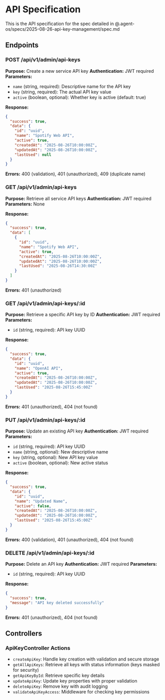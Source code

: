 # API Specification

This is the API specification for the spec detailed in @.agent-os/specs/2025-08-26-api-key-management/spec.md

## Endpoints

### POST /api/v1/admin/api-keys

**Purpose:** Create a new service API key
**Authentication:** JWT required
**Parameters:**
- `name` (string, required): Descriptive name for the API key
- `key` (string, required): The actual API key value
- `active` (boolean, optional): Whether key is active (default: true)

**Response:**
```json
{
  "success": true,
  "data": {
    "id": "uuid",
    "name": "Spotify Web API",
    "active": true,
    "createdAt": "2025-08-26T10:00:00Z",
    "updatedAt": "2025-08-26T10:00:00Z",
    "lastUsed": null
  }
}
```

**Errors:** 400 (validation), 401 (unauthorized), 409 (duplicate name)

### GET /api/v1/admin/api-keys

**Purpose:** Retrieve all service API keys
**Authentication:** JWT required
**Parameters:** None

**Response:**
```json
{
  "success": true,
  "data": [
    {
      "id": "uuid",
      "name": "Spotify Web API",
      "active": true,
      "createdAt": "2025-08-26T10:00:00Z",
      "updatedAt": "2025-08-26T10:00:00Z",
      "lastUsed": "2025-08-26T14:30:00Z"
    }
  ]
}
```

**Errors:** 401 (unauthorized)

### GET /api/v1/admin/api-keys/:id

**Purpose:** Retrieve a specific API key by ID
**Authentication:** JWT required
**Parameters:**
- `id` (string, required): API key UUID

**Response:**
```json
{
  "success": true,
  "data": {
    "id": "uuid",
    "name": "OpenAI API",
    "active": true,
    "createdAt": "2025-08-26T10:00:00Z",
    "updatedAt": "2025-08-26T10:00:00Z",
    "lastUsed": "2025-08-26T15:45:00Z"
  }
}
```

**Errors:** 401 (unauthorized), 404 (not found)

### PUT /api/v1/admin/api-keys/:id

**Purpose:** Update an existing API key
**Authentication:** JWT required
**Parameters:**
- `id` (string, required): API key UUID
- `name` (string, optional): New descriptive name
- `key` (string, optional): New API key value
- `active` (boolean, optional): New active status

**Response:**
```json
{
  "success": true,
  "data": {
    "id": "uuid",
    "name": "Updated Name",
    "active": false,
    "createdAt": "2025-08-26T10:00:00Z",
    "updatedAt": "2025-08-26T16:00:00Z",
    "lastUsed": "2025-08-26T15:45:00Z"
  }
}
```

**Errors:** 400 (validation), 401 (unauthorized), 404 (not found)

### DELETE /api/v1/admin/api-keys/:id

**Purpose:** Delete an API key
**Authentication:** JWT required
**Parameters:**
- `id` (string, required): API key UUID

**Response:**
```json
{
  "success": true,
  "message": "API key deleted successfully"
}
```

**Errors:** 401 (unauthorized), 404 (not found)

## Controllers

### ApiKeyController Actions
- `createApiKey`: Handle key creation with validation and secure storage
- `getAllApiKeys`: Retrieve all keys with status information (keys masked for security)
- `getApiKeyById`: Retrieve specific key details
- `updateApiKey`: Update key properties with proper validation
- `deleteApiKey`: Remove key with audit logging
- `validateApiKeyAccess`: Middleware for checking key permissions
